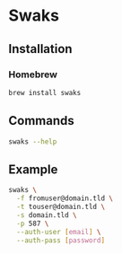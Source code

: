 # Swaks

## Installation

### Homebrew

```sh
brew install swaks
```

## Commands

```sh
swaks --help
```

## Example

```sh
swaks \
  -f fromuser@domain.tld \
  -t touser@domain.tld \
  -s domain.tld \
  -p 587 \
  --auth-user [email] \
  --auth-pass [password]
```
